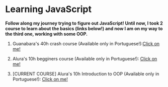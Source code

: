 # Learning JavaScript

**Follow along my journey trying to figure out JavaScript! Until now, I took 2 course to learn about the basics (links below!) and now I am on my way to the third one, working with some OOP.**

1. Guanabara's 40h crash course (Available only in Portuguese!):[Click on me!](https://www.cursoemvideo.com/course/javascript/)

2. Alura's 10h begginers course (Available only in Portuguese!): [Click on me!](https://www.alura.com.br/curso-online-javascript-introducao)

3. [CURRENT COURSE] Alura's 10h Introduction to OOP (Available only in Portuguese!): [Click on me!](https://www.alura.com.br/curso-online-javascritpt-orientacao-objetos)
